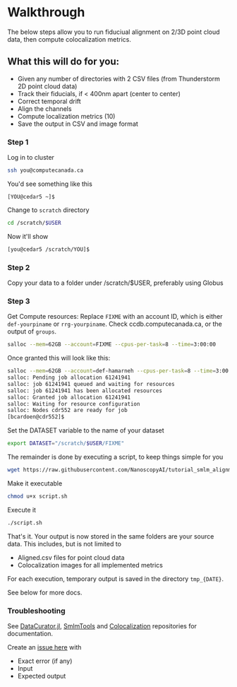 # Walkthrough
The below steps allow you to run fiduciual alignment on 2/3D point cloud data, then compute colocalization metrics.

## What this will do for you:
- Given any number of directories with 2 CSV files (from Thunderstorm 2D point cloud data)
- Track their fiducials, if < 400nm apart (center to center)
- Correct temporal drift
- Align the channels
- Compute localization metrics (10)
- Save the output in CSV and image format

### Step 1
Log in to cluster
```bash
ssh you@computecanada.ca
```
You'd see something like this
```
[YOU@cedar5 ~]$
```
Change to `scratch` directory
```bash
cd /scratch/$USER
```
Now it'll show
```bash
[you@cedar5 /scratch/YOU]$
```
### Step 2
Copy your data to a folder under /scratch/$USER, preferably using Globus

### Step 3
Get Compute resources:
Replace `FIXME` with an account ID, which is either `def-yourpiname` or `rrg-yourpiname`. Check ccdb.computecanada.ca, or the output of `groups`.
```bash
salloc --mem=62GB --account=FIXME --cpus-per-task=8 --time=3:00:00
```
Once granted this will look like this:
```bash
salloc --mem=62GB --account=def-hamarneh --cpus-per-task=8 --time=3:00:00
salloc: Pending job allocation 61241941
salloc: job 61241941 queued and waiting for resources
salloc: job 61241941 has been allocated resources
salloc: Granted job allocation 61241941
salloc: Waiting for resource configuration
salloc: Nodes cdr552 are ready for job
[bcardoen@cdr552]$
```
Set the DATASET variable to the name of your dataset
```bash
export DATASET="/scratch/$USER/FIXME"
```
The remainder is done by executing a script, to keep things simple for you
```bash
wget https://raw.githubusercontent.com/NanoscopyAI/tutorial_smlm_alignment_colocalization/main/script.sh
```
Make it executable
```bash
chmod u+x script.sh
```
Execute it
```bash
./script.sh
```
That's it. Your output is now stored in the same folders are your source data. 
This includes, but is not limited to
- Aligned.csv files for point cloud data
- Colocalization images for all implemented metrics

For each execution, temporary output is saved in the directory `tmp_{DATE}`.

See below for more docs.

### Troubleshooting
See [DataCurator.jl](https://github.com/NanoscopyAI/DataCurator.jl), [SmlmTools](https://github.com/NanoscopyAI/SmlmTools.jl) and [Colocalization](https://github.com/NanoscopyAI/Colcocalization.jl) repositories for documentation.

Create an [issue here](https://github.com/NanoscopyAI/tutorial_smlm_alignment_colocalization/issues/new/choose) with
- Exact error (if any)
- Input
- Expected output

